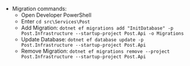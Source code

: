 - Migration commands:
	- Open Developer PowerShell
	- Enter `cd src\Services\Post`
	- Add Migration: `dotnet ef migrations add "InitDatabase" -p Post.Infrastructure --startup-project Post.Api -o Migrations`
	- Update Database: `dotnet ef database update -p Post.Infrastructure --startup-project Post.Api`
	- Remove Migration: `dotnet ef migrations remove --project Post.Infrastructure --startup-project Post.Api`